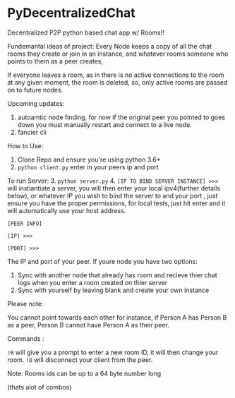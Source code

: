 # PyDecentralizedChat

Decentralized P2P python based chat app w/ Rooms!!

Fundemantal ideas of project:
 Every Node keeps a copy of all the chat rooms they create or join in an instance, and whatever rooms someone who points to them as a peer creates,
 
 If everyone leaves a room, as in there is no active connections to the room at any given moment, the room is deleted, so, only active rooms are passed on to future nodes.
 

Upcoming updates:
1. autoamtic node finding, for now if the original peer you pointed to goes down you must manually restart and connect to a live node.
2. fancier cli

How to Use:

1. Clone Repo and ensure you're using python 3.6+
2. `python client.py`  enter in your peers ip and port

 To run Server:
3. `python server.py`
4. `[IP TO BIND SERVER INSTANCE] >>> `  will instiantiate a server, you will then enter your local ipv4(further details below), or whatever IP you wish to bind the server to and your port , just ensure you have the proper permissions, for local tests, just hit enter and it will automatically use your host address.

  
  `[PEER INFO]`
  
  `[IP] >>>`
  
  `[PORT] >>>` 
 
  The IP and port of your peer. If youre node you have two options:
  
  1. Sync with another node that already has room and recieve thier chat logs when you enter a room created on thier server
  2. Sync with yourself by leaving blank and create your own instance 
    
Please note:

You cannot point towards each other for instance, if Person A has Person B as a peer, Person B cannot have Person A as their peer.
 
Commands : 

`!R` will give you a prompt to enter a new room ID, it will then change your room.
`!D` will disconnect your client from the peer.

Note: Rooms ids can be up to a 64 byte number long

(thats alot of combos)
